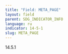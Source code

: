 ```yaml
---
title: "Field: META_PAGE"
layout: field
parent: SDG_INDICATOR_INFO
language: ru
indicator: 14-5-1
slug: META_PAGE
---
```

14.5.1